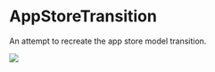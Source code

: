 # AppStoreTransition


An attempt to recreate the app store model transition.






 
<img src="ezgif.com-video-to-gif.gif" usemap="#image-map">

<map name="image-map">
    <area target="" alt="" title="" href="" coords="" shape="rect">
</map>
